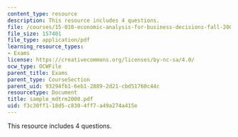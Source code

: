 ```yaml
---
content_type: resource
description: This resource includes 4 questions.
file: /courses/15-010-economic-analysis-for-business-decisions-fall-2004/f3c30ff118d5c8304ff7a49a274a415e_sample_mdtrm2000.pdf
file_size: 157401
file_type: application/pdf
learning_resource_types:
- Exams
license: https://creativecommons.org/licenses/by-nc-sa/4.0/
ocw_type: OCWFile
parent_title: Exams
parent_type: CourseSection
parent_uid: 93294fb1-6eb1-2889-2d21-cbd51760c44c
resourcetype: Document
title: sample_mdtrm2000.pdf
uid: f3c30ff1-18d5-c830-4ff7-a49a274a415e
---
```

This resource includes 4 questions.